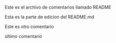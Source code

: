 Este es el archivo de comentarios llamado README

Esta es la parte de edicion del README.md

Este es otro comentario

último comentario
